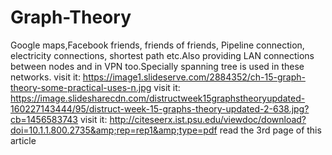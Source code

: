 # Graph-Theory
Google maps,Facebook friends, friends of friends, Pipeline connection, electricity connections, shortest path etc.Also providing LAN connections between nodes and in VPN too.Specially spanning tree is used in these networks. visit it: https://image1.slideserve.com/2884352/ch-15-graph-theory-some-practical-uses-n.jpg visit it: https://image.slidesharecdn.com/distructweek15graphstheoryupdated-160227143444/95/distruct-week-15-graphs-theory-updated-2-638.jpg?cb=1456583743 visit it: http://citeseerx.ist.psu.edu/viewdoc/download?doi=10.1.1.800.2735&amp;rep=rep1&amp;type=pdf read the 3rd page of this article
